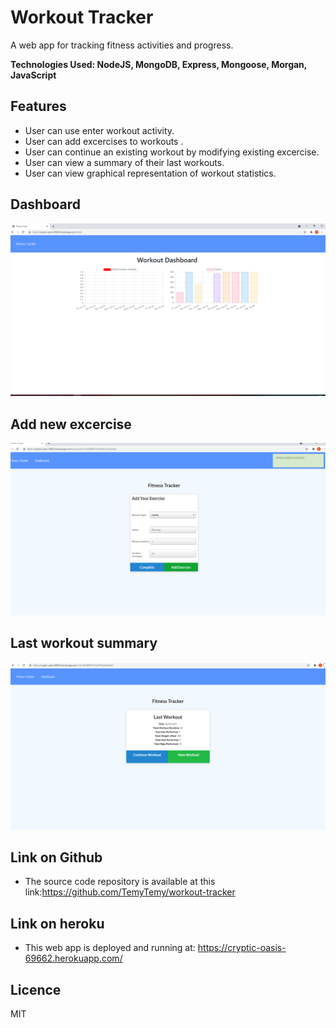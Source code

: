 # Workout Tracker
A web app for tracking fitness activities and progress.

**Technologies Used: NodeJS, MongoDB, Express, Mongoose, Morgan, JavaScript**

## Features

- User can use enter workout activity.
- User can add excercises to workouts .
- User can continue an existing workout by modifying existing excercise.
- User can view a summary of their last workouts.
- User can view graphical representation of workout statistics.


## Dashboard
![alt text](https://github.com/TemyTemy/workout-tracker/blob/main/Assets/dashboard.PNG)

## Add new excercise
![alt text](https://github.com/TemyTemy/workout-tracker/blob/main/Assets/add-workout.PNG)

## Last workout summary
![alt text](https://github.com/TemyTemy/workout-tracker/blob/main/Assets/last-workout.PNG)




## Link on Github

- The source code repository is available at this link:https://github.com/TemyTemy/workout-tracker

## Link on heroku
- This web app is deployed and running at: https://cryptic-oasis-69662.herokuapp.com/

## Licence
MIT